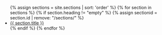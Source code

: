 <nav class="main-nav">
	<ul>
		{% assign sections = site.sections | sort: 'order' %}
		{% for section in sections %}
			{% if section.heading != "empty" %}
				{% assign sectionid = section.id | remove: "/sections/" %}
				<li><a href="#{{ sectionid }}">{{ section.title }}</a></li>
			{% endif %}
		{% endfor %}
	</ul>
</nav>
